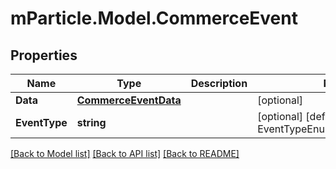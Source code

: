 # mParticle.Model.CommerceEvent
## Properties

Name | Type | Description | Notes
------------ | ------------- | ------------- | -------------
**Data** | [**CommerceEventData**](CommerceEventData.md) |  | [optional] 
**EventType** | **string** |  | [optional] [default to EventTypeEnum.Commerceevent]

[[Back to Model list]](../README.md#documentation-for-models) [[Back to API list]](../README.md#documentation-for-api-endpoints) [[Back to README]](../README.md)

